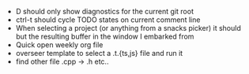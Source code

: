 - <leader>D should only show diagnostics for the current git root
- ctrl-t should cycle TODO states on current comment line
- When selecting a project (or anything from a snacks picker) it should but the
  resulting buffer in the window I embarked from
- Quick open weekly org file
- overseer template to select a .t.{ts,js} file and run it
- find other file .cpp -> .h etc..
